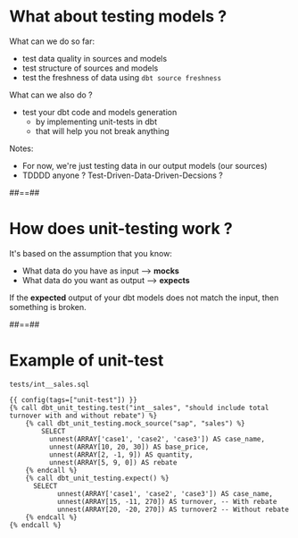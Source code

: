 <!-- .slide: class="with-code"-->
# What about testing models ?

What can we do so far:

* test data quality in sources and models
* test structure of sources and models
* test the freshness of data using `dbt source freshness`

What can we also do ?

* test your dbt code and models generation
  * by implementing unit-tests in dbt
  * that will help you not break anything

Notes:
* For now, we're just testing data in our output models (our sources)
* TDDDD anyone ? Test-Driven-Data-Driven-Decsions ?

##==##
<!-- .slide -->
# How does unit-testing work ?

It's based on the assumption that you know:

* What data do you have as input --> **mocks**
* What data do you want as output --> **expects**

If the **expected** output of your dbt models does not match the input, then something is broken.


##==##
<!-- .slide: class="with-code"-->
# Example of unit-test

`tests/int__sales.sql`
```sql[]
{{ config(tags=["unit-test"]) }}
{% call dbt_unit_testing.test("int__sales", "should include total turnover with and without rebate") %}
    {% call dbt_unit_testing.mock_source("sap", "sales") %}
        SELECT
          unnest(ARRAY['case1', 'case2', 'case3']) AS case_name,
          unnest(ARRAY[10, 20, 30]) AS base_price,
          unnest(ARRAY[2, -1, 9]) AS quantity,
          unnest(ARRAY[5, 9, 0]) AS rebate
    {% endcall %}
    {% call dbt_unit_testing.expect() %}
      SELECT
            unnest(ARRAY['case1', 'case2', 'case3']) AS case_name,
            unnest(ARRAY[15, -11, 270]) AS turnover, -- With rebate
            unnest(ARRAY[20, -20, 270]) AS turnover2 -- Without rebate
    {% endcall %}
{% endcall %}

```
